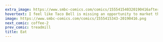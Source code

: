 ```yaml
---
extra_image: https://www.smbc-comics.com/comics/155541540320190416after.png
hovertext: I feel like Taco Bell is missing an opportunity to market themselves as a source of 'rock bottom.'
image: https://www.smbc-comics.com/comics/1555415343-20190416.png
next_comic: coffee-2
prev_comic: treadmill
title: Eat
---
```


